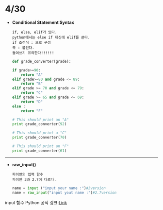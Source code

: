 4/30
==========
*	**Conditional Statement Syntax**

		if, else, elif가 있다.
		python에서는 else if 대신에 elif를 쓴다.
		if 조건식 : 으로 구성
		꼭 : 붙인다.
		들여쓰기 유의한다!!!!!!


	```python
	def grade_converter(grade):

	if grade>=90:
		return "A"
	elif grade>=80 and grade <= 89:
		return "B"
	elif grade >= 70 and grade <= 79:
		return "C"
	elif grade >= 65 and grade <= 69:
		return "D"
	else :
		return "F"

	# This should print an "A"      
	print grade_converter(92)

	# This should print a "C"
	print grade_converter(70)

	# This should print an "F"
	print grade_converter(61)
	```
***

*	**raw_input()**

		파이썬의 입력 함수 
		파이썬 3과 2.7이 다르다.

	```python
	name = input ("input your name :")#3version
	name = raw_input("input yout name :")#2.7version
	```

input 함수 Python 공식 링크:[Link](https://www.python.org/dev/peps/pep-3111/)
